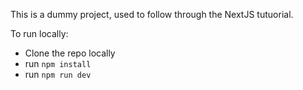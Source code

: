 This is a dummy project, used to follow through the NextJS tutuorial. 

To run locally: 
- Clone the repo locally
- run ```npm install```
- run ```npm run dev```


